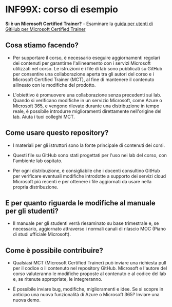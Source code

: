 # INF99X: corso di esempio

**Si è un Microsoft Certified Trainer?** - Esaminare la [guida per utenti di GitHub per Microsoft Certified Trainer](https://microsoftlearning.github.io/MCT-User-Guide/)

## Cosa stiamo facendo?

- Per supportare il corso, è necessario eseguire aggiornamenti regolari dei contenuti per garantirne l'allineamento con i servizi Microsoft utilizzati nel corso. Le istruzioni e i file di lab sono pubblicati su GitHub per consentire una collaborazione aperta tra gli autori del corso e i Microsoft Certified Trainer (MCT), al fine di mantenere il contenuto allineato con le modifiche del prodotto.

- L'obiettivo è promuovere una collaborazione senza precedenti sui lab. Quando si verificano modifiche in un servizio Microsoft, come Azure o Microsoft 365, e vengono rilevate durante una distribuzione in tempo reale, è possibile introdurre miglioramenti direttamente nell'origine del lab. Aiuta i tuoi colleghi MCT.

## Come usare questo repository?

- I materiali per gli istruttori sono la fonte principale di contenuti dei corsi.

- Questi file su GitHub sono stati progettati per l'uso nei lab del corso, con l'ambiente lab ospitato.

- Per ogni distribuzione, è consigliabile che i docenti consultino GitHub per verificare eventuali modifiche introdotte a supporto dei servizi cloud Microsoft più recenti e per ottenere i file aggiornati da usare nella propria distribuzione.

## E per quanto riguarda le modifiche al manuale per gli studenti?

- Il manuale per gli studenti verrà riesaminato su base trimestrale e, se necessario, aggiornato attraverso i normali canali di rilascio MOC (Piano di studi ufficiale Microsoft).

## Come è possibile contribuire?

- Qualsiasi MCT (Microsoft Certified Trainer) può inviare una richiesta pull per il codice o il contenuto nel repository GitHub. Microsoft e l'autore del corso valuteranno le modifiche proposte al contenuto e al codice del lab e, se ritenute appropriate, le integreranno.

- È possibile inviare bug, modifiche, miglioramenti e idee. Se si scopre in anticipo una nuova funzionalità di Azure o Microsoft 365? Inviare una nuova demo.
